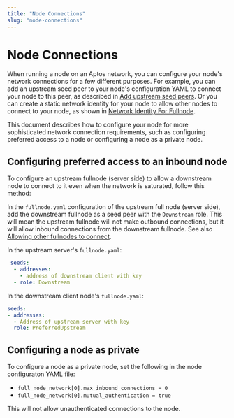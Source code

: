 ```yaml
---
title: "Node Connections"
slug: "node-connections"
---
```


# Node Connections

When running a node on an Aptos network, you can configure your node's network connections for a few different purposes. For example, you can add an upstream seed peer to your node's configuration YAML to connect your node to this peer, as described in [Add upstream seed peers](/nodes/full-node/fullnode-source-code-or-docker#add-upstream-seed-peers). Or you can create a static network identity for your node to allow other nodes to connect to your node, as shown in [Network Identity For Fullnode](/nodes/full-node/network-identity-fullnode).

This document describes how to configure your node for more sophisticated network connection requirements, such as configuring preferred access to a node or configuring a node as a private node. 

## Configuring preferred access to an inbound node

To configure an upstream fullnode (server side) to allow a downstream node to connect to it even when the network is saturated, follow this method:

In the `fullnode.yaml` configuration of the upstream full node (server side), add the downstream fullnode as a seed peer with the `Downstream​​` role. This will mean the upstream fullnode will not make outbound connections, but it will allow inbound connections from the downstream fullnode. See also [Allowing other fullnodes to connect](https://aptos.dev/nodes/full-node/network-identity-fullnode#allowing-other-fullnodes-to-connect).

In the upstream server's `fullnode.yaml`:
```yaml
 seeds:
  - addresses:
    - address of downstream client with key
  - role: Downstream
```

In the downstream client node's `fullnode.yaml`:
```yaml
seeds: 
- addresses:
  - Address of upstream server with key
  role: PreferredUpstream
```

## Configuring a node as private

To configure a node as a private node, set the following in the node configuraton YAML file:

- `full_node_network[0].max_inbound_connections = 0` 
- `full_node_network[0].mutual_authentication = true`

This will not allow unauthenticated connections to the node.